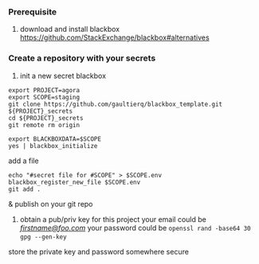 
### Prerequisite
1. download and install blackbox
https://github.com/StackExchange/blackbox#alternatives


### Create a repository with your secrets

1. init a new secret blackbox
```
export PROJECT=agora
export SCOPE=staging
git clone https://github.com/gaultierq/blackbox_template.git ${PROJECT}_secrets
cd ${PROJECT}_secrets
git remote rm origin

export BLACKBOXDATA=$SCOPE
yes | blackbox_initialize
```
add a file
```
echo "#secret file for #SCOPE" > $SCOPE.env
blackbox_register_new_file $SCOPE.env
git add .
```

& publish on your git repo


1. obtain a pub/priv key for this project
   your email could be *firstname@foo.com*
   your password could be `openssl rand -base64 30`
`gpg --gen-key`

store the private key and password somewhere secure
